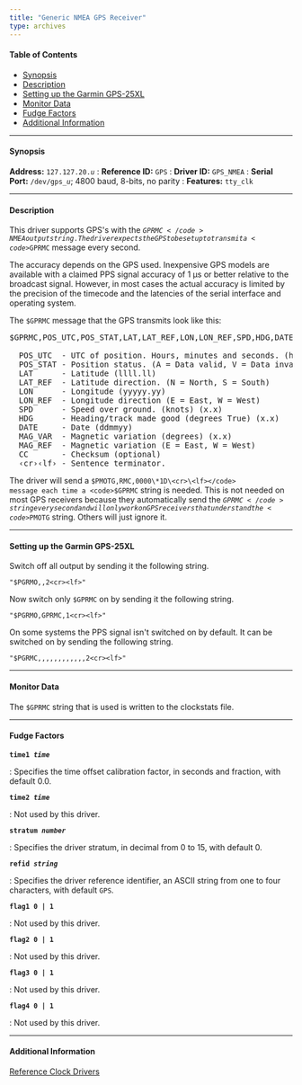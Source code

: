 ```yaml
---
title: "Generic NMEA GPS Receiver"
type: archives
---
```


#### Table of Contents

*   [Synopsis](/archives/3-5.93e/driver20/#synopsis)
*   [Description](/archives/3-5.93e/driver20/#description)
*   [Setting up the Garmin GPS-25XL](/archives/3-5.93e/driver20/#setting-up-the-garmin-gps-25xl)
*   [Monitor Data](/archives/3-5.93e/driver20/#monitor-data)
*   [Fudge Factors](/archives/3-5.93e/driver20/#fudge-factors)
*   [Additional Information](/archives/3-5.93e/driver20/#additional-information)

* * *

#### Synopsis

**Address:** <code>127.127.20._u_</code> 
: **Reference ID:** <code>GPS</code>
: **Driver ID:** <code>GPS_NMEA</code>
: **Serial Port:** <code>/dev/gps\__u_</code>; 4800 baud, 8-bits, no parity
: **Features:** <code>tty_clk</code>

* * *

#### Description

This driver supports GPS's with the <code>$GPRMC</code> NMEA output string. The driver expects the GPS to be set up to transmit a <code>$GPRMC</code> message every second. 

The accuracy depends on the GPS used. Inexpensive GPS models are available with a claimed PPS signal accuracy of 1 μs or better relative to the broadcast signal. However, in most cases the actual accuracy is limited by the precision of the timecode and the latencies of the serial interface and operating system.

The <code>$GPRMC</code> message that the GPS transmits look like this:

<pre>$GPRMC,POS_UTC,POS_STAT,LAT,LAT_REF,LON,LON_REF,SPD,HDG,DATE,MAG_VAR,MAG_REF*CC&lsaquo;cr&rsaquo;&lsaquo;lf&rsaquo;

  POS_UTC  - UTC of position. Hours, minutes and seconds. (hhmmss)
  POS_STAT - Position status. (A = Data valid, V = Data invalid)
  LAT      - Latitude (llll.ll)
  LAT_REF  - Latitude direction. (N = North, S = South)
  LON      - Longitude (yyyyy.yy)
  LON_REF  - Longitude direction (E = East, W = West)
  SPD      - Speed over ground. (knots) (x.x)
  HDG      - Heading/track made good (degrees True) (x.x)
  DATE     - Date (ddmmyy)
  MAG_VAR  - Magnetic variation (degrees) (x.x)
  MAG_REF  - Magnetic variation (E = East, W = West)
  CC       - Checksum (optional)
  &lsaquo;cr&rsaquo;&lsaquo;lf&rsaquo; - Sentence terminator.
</pre>

The driver will send a <code>$PMOTG,RMC,0000\*1D\<cr>\<lf></code> message each time a <code>$GPRMC</code> string is needed. This is not needed on most GPS receivers because they automatically send the <code>$GPRMC</code> string every second and will only work on GPS receivers that understand the <code>$PMOTG</code> string. Others will just ignore it.

* * *

#### Setting up the Garmin GPS-25XL

Switch off all output by sending it the following string.

<code>"$PGRMO,,2\<cr>\<lf>"</code>

Now switch only <code>$GPRMC</code> on by sending it the following string.

<code>"$PGRMO,GPRMC,1\<cr>\<lf>"</code>

On some systems the PPS signal isn't switched on by default. It can be switched on by sending the following string.

<code>"$PGRMC,,,,,,,,,,,,2\<cr>\<lf>"</code>

* * *

#### Monitor Data

The <code>$GPRMC</code> string that is used is written to the clockstats file. 

* * *

#### Fudge Factors

<code>**time1 _time_**</code>

: Specifies the time offset calibration factor, in seconds and fraction, with default 0.0.

<code>**time2 _time_**</code>

: Not used by this driver.

<code>**stratum _number_**</code>

: Specifies the driver stratum, in decimal from 0 to 15, with default 0.

<code>**refid _string_**</code>

: Specifies the driver reference identifier, an ASCII string from one to four characters, with default <code>GPS</code>.

<code>**flag1 0 | 1**</code>

: Not used by this driver.

<code>**flag2 0 | 1**</code>

: Not used by this driver.

<code>**flag3 0 | 1**</code>

: Not used by this driver.

<code>**flag4 0 | 1**</code>

: Not used by this driver.

* * *

#### Additional Information

[Reference Clock Drivers](/archives/3-5.93e/refclock/)